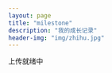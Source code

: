 ```yaml
---
layout: page
title: "milestone"
description: "我的成长记录"
header-img: "img/zhihu.jpg"
---
```


上传就绪中






